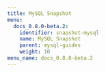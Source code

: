 ```yaml
---
title: MySQL Snapshot
menu:
  docs_0.8.0-beta.2:
    identifier: snapshot-mysql
    name: MySQL Snapshot
    parent: mysql-guides
    weight: 10
menu_name: docs_0.8.0-beta.2
---
```

